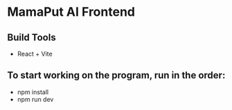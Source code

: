 # MamaPut AI Frontend

## Build Tools
- React + Vite

## To start working on the program, run in the order:
- npm install
- npm run dev

